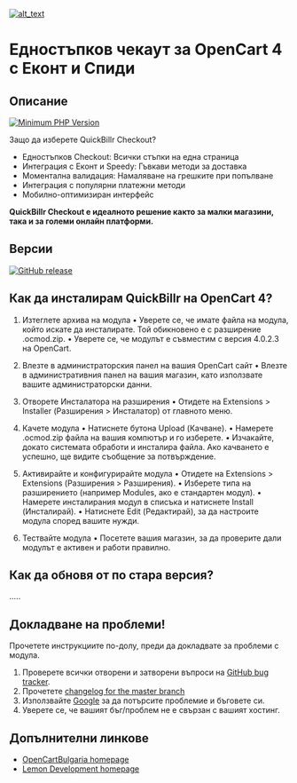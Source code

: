 [<img alt="alt_text" src="https://quickbillr.com/wp-content/uploads/2025/01/logo-new.svg" />](https://quickbillr.com/)
# Едностъпков чекаут за OpenCart 4 с Еконт и Спиди

## Описание

[![Minimum PHP Version](https://img.shields.io/badge/php-%3E%3D%208.0-8892BF.svg?style=flat-square)](https://php.net/)

Защо да изберете QuickBillr Checkout? <br/>
- Едностъпков Checkout: Всички стъпки на една страница <br/>
- Интеграция с Еконт и Speedy: Гъвкави методи за доставка <br/>
- Моментална валидация: Намаляване на грешките при попълване <br/>
- Интеграция с популярни платежни методи <br/>
- Мобилно-оптимизиран интерфейс <br/>

<b>QuickBillr Checkout е идеалното решение както за малки магазини, така и за големи онлайн платформи.</b>


## Версии

[![GitHub release](https://img.shields.io/github/v/release/opencartbulgaria/quickbillr-checkout)](https://github.com/opencartbulgaria/quickbillr-checkout)


## Как да инсталирам QuickBillr на OpenCart 4?

1. Изтеглете архива на модула
	•	Уверете се, че имате файла на модула, който искате да инсталирате. Той обикновено е с разширение .ocmod.zip.
	•	Уверете се, че модулът е съвместим с версия 4.0.2.3 на OpenCart.

2. Влезте в администраторския панел на вашия OpenCart сайт
	•	Влезте в административния панел на вашия магазин, като използвате вашите администраторски данни.

3. Отворете Инсталатора на разширения
	•	Отидете на Extensions > Installer (Разширения > Инсталатор) от главното меню.

4. Качете модула
	•	Натиснете бутона Upload (Качване).
	•	Намерете .ocmod.zip файла на вашия компютър и го изберете.
	•	Изчакайте, докато системата обработи и инсталира файла. Ако качването е успешно, ще видите съобщение за потвърждение.

5. Активирайте и конфигурирайте модула
	•	Отидете на Extensions > Extensions (Разширения > Разширения).
	•	Изберете типа на разширението (например Modules, ако е стандартен модул).
	•	Намерете инсталирания модул в списъка и натиснете Install (Инсталирай).
	•	Натиснете Edit (Редактирай), за да настроите модула според вашите нужди.

9. Тествайте модула
	•	Посетете вашия магазин, за да проверите дали модулът е активен и работи правилно.


## Как да обновя от по стара версия?

.....

## Докладване на проблеми!

Прочетете инструкциите по-долу, преди да докладвате за проблеми с модула.

 1. Проверете всички отворени и затворени въпроси на [GitHub bug tracker](https://github.com/opencartbulgaria/quickbillr-checkout/issues).
 2. Прочетете [changelog for the master branch](https://github.com/opencartbulgaria/quickbillr-checkout/blob/master/CHANGELOG.md)
 3. Използвайте [Google](https://www.google.com) за да потърсите проблемие и бъговете си.
 4. Уверете се, че вашият бъг/проблем не е свързан с вашият хостинг.

## Допълнителни линкове

- [OpenCartBulgaria homepage](https://www.opencartbulgaria.com/)
- [Lemon Development homepage](https://lemondev.co/)
